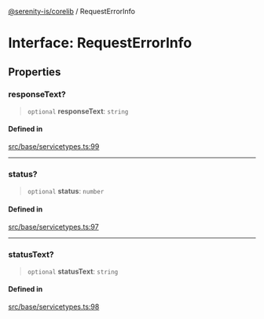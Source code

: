 [@serenity-is/corelib](../README.md) / RequestErrorInfo

# Interface: RequestErrorInfo

## Properties

### responseText?

> `optional` **responseText**: `string`

#### Defined in

[src/base/servicetypes.ts:99](https://github.com/serenity-is/serenity/blob/master/packages/corelib/src/base/servicetypes.ts#L99)

***

### status?

> `optional` **status**: `number`

#### Defined in

[src/base/servicetypes.ts:97](https://github.com/serenity-is/serenity/blob/master/packages/corelib/src/base/servicetypes.ts#L97)

***

### statusText?

> `optional` **statusText**: `string`

#### Defined in

[src/base/servicetypes.ts:98](https://github.com/serenity-is/serenity/blob/master/packages/corelib/src/base/servicetypes.ts#L98)
